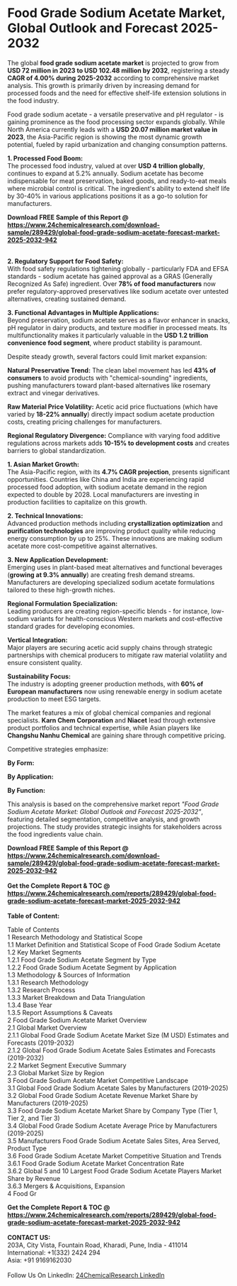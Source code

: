 <h1>Food Grade Sodium Acetate Market, Global Outlook and Forecast 2025-2032</h1><p>The global <strong>food grade sodium acetate market</strong> is projected to grow from <strong>USD 72 million in 2023 to USD 102.48 million by 2032</strong>, registering a steady <strong>CAGR of 4.00% during 2025-2032</strong> according to comprehensive market analysis. This growth is primarily driven by increasing demand for processed foods and the need for effective shelf-life extension solutions in the food industry.</p><p>Food grade sodium acetate - a versatile preservative and pH regulator - is gaining prominence as the food processing sector expands globally. While North America currently leads with a <strong>USD 20.07 million market value in 2023</strong>, the Asia-Pacific region is showing the most dynamic growth potential, fueled by rapid urbanization and changing consumption patterns.</p><p><strong>1. Processed Food Boom:</strong><br>
The processed food industry, valued at over <strong>USD 4 trillion globally</strong>, continues to expand at 5.2% annually. Sodium acetate has become indispensable for meat preservation, baked goods, and ready-to-eat meals where microbial control is critical. The ingredient's ability to extend shelf life by 30-40% in various applications positions it as a go-to solution for manufacturers.</p><div><b>Download FREE Sample of this Report @ 
            <a href="https://www.24chemicalresearch.com/download-sample/289429/global-food-grade-sodium-acetate-forecast-market-2025-2032-942">
            https://www.24chemicalresearch.com/download-sample/289429/global-food-grade-sodium-acetate-forecast-market-2025-2032-942</a></b></div><br><p><strong>2. Regulatory Support for Food Safety:</strong><br>
With food safety regulations tightening globally - particularly FDA and EFSA standards - sodium acetate has gained approval as a GRAS (Generally Recognized As Safe) ingredient. Over <strong>78% of food manufacturers</strong> now prefer regulatory-approved preservatives like sodium acetate over untested alternatives, creating sustained demand.</p><p><strong>3. Functional Advantages in Multiple Applications:</strong><br>
Beyond preservation, sodium acetate serves as a flavor enhancer in snacks, pH regulator in dairy products, and texture modifier in processed meats. Its multifunctionality makes it particularly valuable in the <strong>USD 1.2 trillion convenience food segment</strong>, where product stability is paramount.</p><p>Despite steady growth, several factors could limit market expansion:</p><p><strong>Natural Preservative Trend:</strong> The clean label movement has led <strong>43% of consumers</strong> to avoid products with "chemical-sounding" ingredients, pushing manufacturers toward plant-based alternatives like rosemary extract and vinegar derivatives.</p><p><strong>Raw Material Price Volatility:</strong> Acetic acid price fluctuations (which have varied by <strong>18-22% annually</strong>) directly impact sodium acetate production costs, creating pricing challenges for manufacturers.</p><p><strong>Regional Regulatory Divergence:</strong> Compliance with varying food additive regulations across markets adds <strong>10-15% to development costs</strong> and creates barriers to global standardization.</p><p><strong>1. Asian Market Growth:</strong><br>
The Asia-Pacific region, with its <strong>4.7% CAGR projection</strong>, presents significant opportunities. Countries like China and India are experiencing rapid processed food adoption, with sodium acetate demand in the region expected to double by 2028. Local manufacturers are investing in production facilities to capitalize on this growth.</p><p><strong>2. Technical Innovations:</strong><br>
Advanced production methods including <strong>crystallization optimization</strong> and <strong>purification technologies</strong> are improving product quality while reducing energy consumption by up to 25%. These innovations are making sodium acetate more cost-competitive against alternatives.</p><p><strong>3. New Application Development:</strong><br>
Emerging uses in plant-based meat alternatives and functional beverages (<strong>growing at 9.3% annually</strong>) are creating fresh demand streams. Manufacturers are developing specialized sodium acetate formulations tailored to these high-growth niches.</p><p><strong>Regional Formulation Specialization:</strong><br>
	Leading producers are creating region-specific blends - for instance, low-sodium variants for health-conscious Western markets and cost-effective standard grades for developing economies.</p><p><strong>Vertical Integration:</strong><br>
	Major players are securing acetic acid supply chains through strategic partnerships with chemical producers to mitigate raw material volatility and ensure consistent quality.</p><p><strong>Sustainability Focus:</strong><br>
	The industry is adopting greener production methods, with <strong>60% of European manufacturers</strong> now using renewable energy in sodium acetate production to meet ESG targets.</p><p>The market features a mix of global chemical companies and regional specialists. <strong>Karn Chem Corporation</strong> and <strong>Niacet</strong> lead through extensive product portfolios and technical expertise, while Asian players like <strong>Changshu Nanhu Chemical</strong> are gaining share through competitive pricing.</p><p>Competitive strategies emphasize:</p><p><strong>By Form:</strong></p><p><strong>By Application:</strong></p><p><strong>By Function:</strong></p><p>This analysis is based on the comprehensive market report <em>"Food Grade Sodium Acetate Market: Global Outlook and Forecast 2025-2032"</em>, featuring detailed segmentation, competitive analysis, and growth projections. The study provides strategic insights for stakeholders across the food ingredients value chain.</p><div><b>Download FREE Sample of this Report @ 
            <a href="https://www.24chemicalresearch.com/download-sample/289429/global-food-grade-sodium-acetate-forecast-market-2025-2032-942">
            https://www.24chemicalresearch.com/download-sample/289429/global-food-grade-sodium-acetate-forecast-market-2025-2032-942</a></b></div><br><div><b>Get the Complete Report & TOC @ 
            <a href="https://www.24chemicalresearch.com/reports/289429/global-food-grade-sodium-acetate-forecast-market-2025-2032-942">
            https://www.24chemicalresearch.com/reports/289429/global-food-grade-sodium-acetate-forecast-market-2025-2032-942</a></b></div><br>
            <b>Table of Content:</b><p>Table of Contents<br />
1 Research Methodology and Statistical Scope<br />
1.1 Market Definition and Statistical Scope of Food Grade Sodium Acetate<br />
1.2 Key Market Segments<br />
1.2.1 Food Grade Sodium Acetate Segment by Type<br />
1.2.2 Food Grade Sodium Acetate Segment by Application<br />
1.3 Methodology & Sources of Information<br />
1.3.1 Research Methodology<br />
1.3.2 Research Process<br />
1.3.3 Market Breakdown and Data Triangulation<br />
1.3.4 Base Year<br />
1.3.5 Report Assumptions & Caveats<br />
2 Food Grade Sodium Acetate Market Overview<br />
2.1 Global Market Overview<br />
2.1.1 Global Food Grade Sodium Acetate Market Size (M USD) Estimates and Forecasts (2019-2032)<br />
2.1.2 Global Food Grade Sodium Acetate Sales Estimates and Forecasts (2019-2032)<br />
2.2 Market Segment Executive Summary<br />
2.3 Global Market Size by Region<br />
3 Food Grade Sodium Acetate Market Competitive Landscape<br />
3.1 Global Food Grade Sodium Acetate Sales by Manufacturers (2019-2025)<br />
3.2 Global Food Grade Sodium Acetate Revenue Market Share by Manufacturers (2019-2025)<br />
3.3 Food Grade Sodium Acetate Market Share by Company Type (Tier 1, Tier 2, and Tier 3)<br />
3.4 Global Food Grade Sodium Acetate Average Price by Manufacturers (2019-2025)<br />
3.5 Manufacturers Food Grade Sodium Acetate Sales Sites, Area Served, Product Type<br />
3.6 Food Grade Sodium Acetate Market Competitive Situation and Trends<br />
3.6.1 Food Grade Sodium Acetate Market Concentration Rate<br />
3.6.2 Global 5 and 10 Largest Food Grade Sodium Acetate Players Market Share by Revenue<br />
3.6.3 Mergers & Acquisitions, Expansion<br />
4 Food Gr</p><div><b>Get the Complete Report & TOC @ 
            <a href="https://www.24chemicalresearch.com/reports/289429/global-food-grade-sodium-acetate-forecast-market-2025-2032-942">
            https://www.24chemicalresearch.com/reports/289429/global-food-grade-sodium-acetate-forecast-market-2025-2032-942</a></b></div><br><b>CONTACT US:</b><br>
            203A, City Vista, Fountain Road, Kharadi, Pune, India - 411014<br>
            International: +1(332) 2424 294<br>
            Asia: +91 9169162030 <br><br>
            Follow Us On LinkedIn: <a href="https://www.linkedin.com/company/24chemicalresearch/">24ChemicalResearch LinkedIn</a>